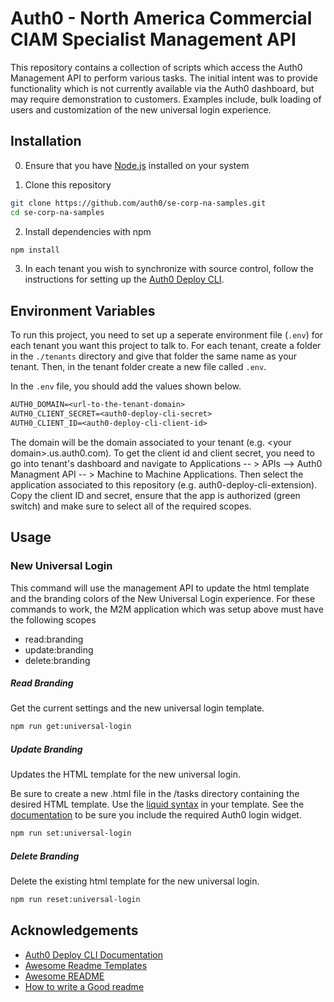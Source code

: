 
# Auth0 - North America Commercial CIAM Specialist Management API 

This repository contains a collection of scripts which access the Auth0 Management API to perform various tasks. The initial intent was to provide functionality which is not currently available via the Auth0 dashboard, but may require demonstration to customers. Examples include, bulk loading of users and customization of the new universal login experience.

## Installation

0. Ensure that you have [Node.js](https://nodejs.org/en/) installed on your system

1. Clone this repository

```bash
git clone https://github.com/auth0/se-corp-na-samples.git
cd se-corp-na-samples
```

2. Install dependencies with npm

```bash
npm install
```

3. In each tenant you wish to synchronize with source control, follow the instructions for setting up the 
[Auth0 Deploy CLI](https://auth0.com/docs/deploy/deploy-cli-tool/install-and-configure-the-deploy-cli-tool).

## Environment Variables

To run this project, you need to set up a seperate environment file (`.env`) for each tenant you want this project
to talk to. For each tenant, create a folder in the `./tenants` directory and give that folder the same name as your tenant.
Then, in the tenant folder create a new file called `.env`.

In the `.env` file, you should add the values shown below.
```txt
AUTH0_DOMAIN=<url-to-the-tenant-domain>
AUTH0_CLIENT_SECRET=<auth0-deploy-cli-secret>
AUTH0_CLIENT_ID=<auth0-deploy-cli-client-id>
```
The domain will be the domain associated to your tenant (e.g. \<your domain>.us.auth0.com). To get the client id and client secret, you need to go into tenant's dashboard and navigate to Applications -- > APIs --> Auth0 Managment API -- > Machine to Machine Applications. Then select the application associated to this repository (e.g. auth0-deploy-cli-extension). Copy the client ID and secret, ensure that the app is authorized (green switch) and make sure to select all of the required scopes.

## Usage

### New Universal Login

This command will use the management API to update the html template and the branding colors of the New Universal Login experience. For these commands to work, the M2M application which was setup above must have the following scopes

* read:branding
* update:branding
* delete:branding

##### Read Branding
Get the current settings and the new universal login template.
```bash
npm run get:universal-login
```

##### Update Branding
Updates the HTML template for the new universal login. 

Be sure to create a new .html file in the /tasks directory containing the desired HTML template. Use the [liquid syntax](https://shopify.github.io/liquid/basics/introduction/) in your template. See the [documentation](https://auth0.com/docs/brand-and-customize/universal-login-page-templates) to be sure you include the required Auth0 login widget.
```bash
npm run set:universal-login
```

##### Delete Branding
Delete the existing html template for the new universal login.
```bash
npm run reset:universal-login
```
<!-- 
### Users

These are the scripts that search for, update and add users to Auth0. In order to run them, your M2M application must have the following scopes;

* read:users
* read:user_idp_tokens
* create:users

##### Find User(s) by Email
Get an array of users in the Auth0 tenant which are associated to the email address passed into the command.
```bash
npm run find:users email="aaron.wolbach@gmail.com"
```

##### Find User by ID
Get the user the Auth0 tenant which is associated to the user_id passed into the command.
```bash
npm run find:users id="auth0|YWFyb24ud29sYmFjaEBnbWFpbC5jb200d29sYmFjaC0zNDY4"
``` -->

## Acknowledgements
 - [Auth0 Deploy CLI Documentation](https://auth0.com/docs/deploy/deploy-cli-tool/install-and-configure-the-deploy-cli-tool)
 - [Awesome Readme Templates](https://awesomeopensource.com/project/elangosundar/awesome-README-templates)
 - [Awesome README](https://github.com/matiassingers/awesome-readme)
 - [How to write a Good readme](https://bulldogjob.com/news/449-how-to-write-a-good-readme-for-your-github-project)
